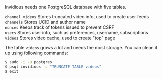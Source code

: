 Invidious needs one PostgreSQL database with five tables.

`channel_videos` Stores truncated video info, used to create user feeds  
`channels` Stores UCID and author name  
`nonces` Keeps track of tokens issued to prevent CSRF  
`users` Stores user info, such as preferences, username, subscriptions  
`videos` Stores video cache, used to create "top" page  

The table `videos` grows a lot and needs the most storage. You can clean it up using following commands:
```bash
$ sudo -i -u postgres
$ psql invidious -c "TRUNCATE TABLE videos"
$ exit
```